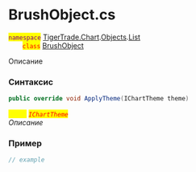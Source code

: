 
# BrushObject.cs
<mark style="color:purple;">`namespace`</mark> [TigerTrade.Chart](../../../../../TigerTrade.Chart.md).[Objects](../../../../../TigerTrade.Chart/Objects.md).[List](../../../../../TigerTrade.Chart/Objects/List.md)  
&nbsp;&nbsp;&nbsp;&nbsp;&nbsp;&nbsp;&nbsp;<mark style="color:red;">`class`</mark> [BrushObject](../../BrushObject.cs.md)

Описание

### Синтаксис
```csharp
public override void ApplyTheme(IChartTheme theme)
```
<mark style="color:yellow;">`theme`</mark> <mark style="color:red;">*`IChartTheme`*</mark>  
 *Описание*  
  


### Пример  
```csharp
// example
```
                    
                    